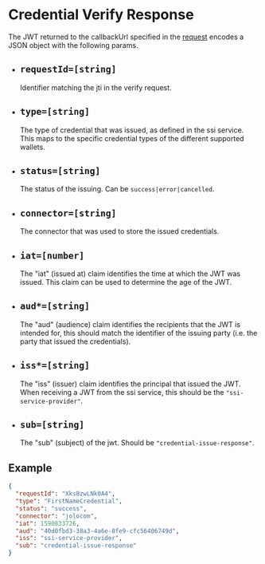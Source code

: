 # Credential Verify Response
The JWT returned to the callbackUrl specified in the [request](./jwt-credential-issue-request) encodes a JSON object with the following params. 

-  ## `requestId=[string]`
    Identifier matching the jti in the verify request.

-  ## `type=[string]`
    The type of credential that was issued, as defined in the ssi service. This maps to the specific credential types of the different supported wallets.

-  ## `status=[string]`
    The status of the issuing. Can be `success|error|cancelled`.

-  ## `connector=[string]`
    The connector that was used to store the issued credentials.

-  ## `iat=[number]`
    The "iat" (issued at) claim identifies the time at which the JWT was issued.  This claim can be used to determine the age of the JWT.

-  ## `aud*=[string]`
    The "aud" (audience) claim identifies the recipients that the JWT is intended for, this should match the identifier of the issuing party (i.e. the party that issued the credentials).

-  ## `iss*=[string]`
    The "iss" (issuer) claim identifies the principal that issued the JWT. When receiving a JWT from the ssi service, this should be the `"ssi-service-provider"`.

-  ## `sub=[string]`
    The "sub" (subject) of the jwt. Should be `"credential-issue-response"`.

## Example
```json
{
  "requestId": "Xks8zwLNk0A4",
  "type": "FirstNameCredential",
  "status": "success",
  "connector": "jolocom",
  "iat": 1590833726,
  "aud": "40d0fbd3-38a3-4a6e-8fe9-cfc56406749d",
  "iss": "ssi-service-provider",
  "sub": "credential-issue-response"
}
```